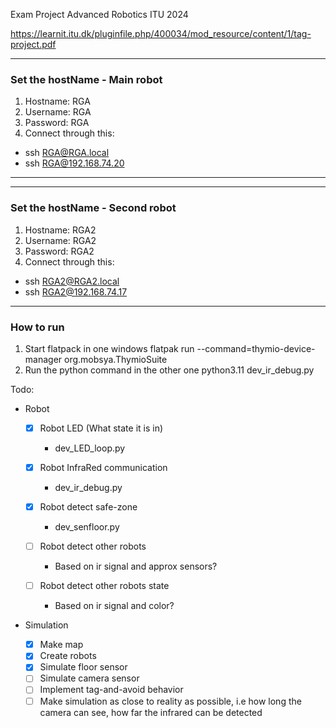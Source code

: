 Exam Project Advanced Robotics ITU 2024

https://learnit.itu.dk/pluginfile.php/400034/mod_resource/content/1/tag-project.pdf

------------------------------
### Set the hostName - Main robot
1. Hostname: RGA
2. Username: RGA
3. Password: RGA
4. Connect through this:
- ssh RGA@RGA.local
- ssh RGA@192.168.74.20

------------------------------

------------------------------
### Set the hostName - Second robot
1. Hostname: RGA2
2. Username: RGA2
3. Password: RGA2
4. Connect through this:
- ssh RGA2@RGA2.local
- ssh RGA2@192.168.74.17

------------------------------

### How to run

1. Start flatpack in one windows
flatpak run --command=thymio-device-manager org.mobsya.ThymioSuite
2. Run the python command in the other one
python3.11 dev_ir_debug.py

Todo:
- Robot

    - [x] Robot LED (What state it is in)
        - dev_LED_loop.py

    - [x] Robot InfraRed communication
        - dev_ir_debug.py

    - [x] Robot detect safe-zone
        - dev_senfloor.py

    - [ ] Robot detect other robots
        - Based on ir signal and approx sensors? 

    - [ ] Robot detect other robots state
        - Based on ir signal and color? 

- Simulation
    - [x] Make map
    - [x] Create robots
    - [x] Simulate floor sensor
    - [ ] Simulate camera sensor
    - [ ] Implement tag-and-avoid behavior
    - [ ] Make simulation as close to reality as possible, i.e how long the camera can see, how far the infrared can be detected
